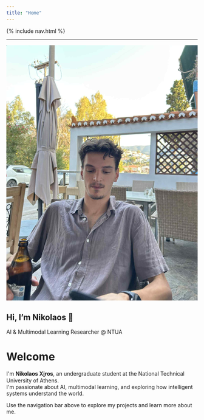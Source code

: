 ```yaml
---
title: "Home"
---
```


<link rel="stylesheet" href="{{ '/assets/css/custom.css?v=5' | relative_url }}">
<link href="https://fonts.googleapis.com/css2?family=Inter:wght@400;600;700&display=swap" rel="stylesheet">


{% include nav.html %}

---

<section class="hero-banner">
  <div class="hero-inner">
    <img src="/assets/css/img/mine/My_photo.jpg" alt="Nikolaos Xi̱ros" class="hero-pic">
    <div class="hero-content">
      <h1>Hi, I’m Nikolaos 👋</h1>
      <p>AI & Multimodal Learning Researcher @ NTUA</p>
    </div>
  </div>
</section>

#  Welcome

I'm **Nikolaos Xi̱ros**, an undergraduate student at the National Technical University of Athens.  
I'm passionate about AI, multimodal learning, and exploring how intelligent systems understand the world.

Use the navigation bar above to explore my projects and learn more about me.
